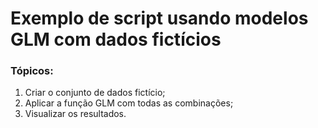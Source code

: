 # Exemplo de script usando modelos GLM com dados fictícios

### Tópicos:

1. Criar o conjunto de dados fictício;
2. Aplicar a função GLM com todas as combinações;
3. Visualizar os resultados.
